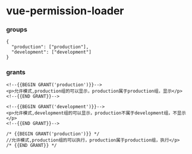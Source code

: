 # vue-permission-loader
### groups
```
{
  "production": ["production"],
  "development": ["development"]
}

```

### grants

```
<!--{{BEGIN GRANT('production')}}-->
<p>允许模式,production组的可以显示，production属于production组，显示</p>
<!--{{END GRANT}}-->
```

```
<!--{{BEGIN GRANT('development')}}-->
<p>允许模式,development组的可以显示，production不属于development组，不显示</p>
<!--{{END GRANT}}-->
```

```
/* {{BEGIN GRANT('production')}} */
//允许模式,production组的可以执行，production属于production组，执行</p>
/* {{END GRANT}} */
```
